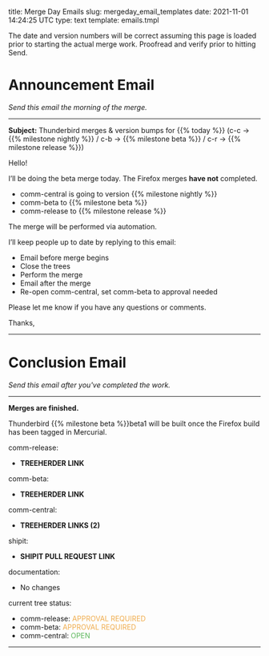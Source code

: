 title: Merge Day Emails
slug: mergeday_email_templates
date: 2021-11-01 14:24:25 UTC
type: text
template: emails.tmpl

The date and version numbers will be correct assuming this page is loaded
prior to starting the actual merge work. Proofread and verify prior to hitting
Send.

# Announcement Email

_Send this email the morning of the merge._

---

**Subject:** Thunderbird merges & version bumps for {{% today %}} (c-c -> {{% milestone nightly %}} 
/ c-b -> {{% milestone beta %}} / c-r -> {{% milestone release %}})

Hello!

I’ll be doing the beta merge today. The Firefox merges **have <span id="ff_merge_negate">not</span>** completed.

* comm-central is going to version {{% milestone nightly %}}
* comm-beta to {{% milestone beta %}}
* comm-release to {{% milestone release %}}

The merge will be performed via automation.

I’ll keep people up to date by replying to this email:

  * Email before merge begins
  * Close the trees
  * Perform the merge
  * Email after the merge
  * Re-open comm-central, set comm-beta to approval needed

Please let me know if you have any questions or comments.

Thanks,

---

# Conclusion Email

_Send this email after you've completed the work._

---

**Merges are finished.**

Thunderbird {{% milestone beta %}}beta1 will be built once the Firefox build has
been tagged in Mercurial.

comm-release:

  * **TREEHERDER LINK**

comm-beta:

  * **TREEHERDER LINK**

comm-central:

  * **TREEHERDER LINKS (2)**

shipit:

  * **SHIPIT PULL REQUEST LINK**

documentation:

  * No changes

current tree status:

  * comm-release: <span style="weight:900; color:#f0ad4e">APPROVAL REQUIRED</span>
  * comm-beta: <span style="weight:900; color:#f0ad4e">APPROVAL REQUIRED</span>
  * comm-central: <span style="weight:900; color:#5cb85c">OPEN</span>

---
